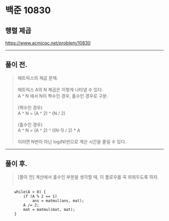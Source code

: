 # 백준 10830

## 행렬 제곱
https://www.acmicpc.net/problem/10830
___
## 풀이 전.
> 매트릭스의 제곱 문제. </br></br>
> 매트릭스 A의 N 제곱은 이렇게 나타낼 수 있다.</br>
> A ^ N 에서 N이 짝수인 경우, 홀수인 경우로 구분. </br> </br>
> (짝수인 경우) </br>
> A ^ N = (A ^ 2) ^ (N / 2) </br></br>
> (홀수인 경우) </br>
> A ^ N = (A ^ 2) ^ ((N-1) / 2) * A</br></br>
> 이러면 N번이 아닌 log(N)번으로 계산 시간을 줄일 수 있다.
___
## 풀이 후.
> [풀이 전] 계산에서 홀수인 부분을 생각할 때, 이 플로우를 꼭 외워두도록 하자. </br></br>

~~~
    while(A > 0) {
        if (A % 2 == 1)
            ans = matmul(ans, mat);
        A /= 2;
        mat = matmul(mat, mat);
    }
~~~
